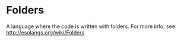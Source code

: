# Folders
A language where the code is written with folders. For more info, see http://esolangs.org/wiki/Folders
